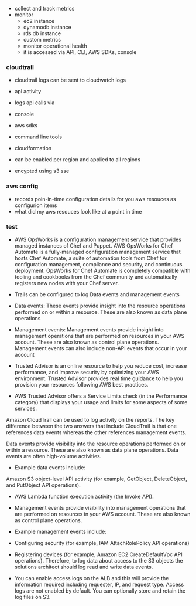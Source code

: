 - collect and track metrics
- monitor 
  - ec2 instance
  - dynamodb instance
  - rds db instance
  - custom metrics
  - monitor operational health
  - it is accessed via API, CLI, AWS SDKs, console
  
 ### cloudtrail 
 - cloudtrail logs can be sent to cloudwatch logs 
 - api activity
 - logs api calls via
  - console
  - aws sdks
  - command line tools
  - cloudformation
  
- can be enabled per region and applied to all regions
- encypted using s3 sse

### aws config
- records poin-in-time configuration details for you aws resouces as configurion items
- what did my aws resouces look like at a point in time


### test 
- AWS OpsWorks is a configuration management service that provides managed instances of Chef and Puppet. AWS OpsWorks for Chef Automate is a fully-managed configuration management service that hosts Chef Automate, a suite of automation tools from Chef for configuration management, compliance and security, and continuous deployment. OpsWorks for Chef Automate is completely compatible with tooling and cookbooks from the Chef community and automatically registers new nodes with your Chef server.

- Trails can be configured to log Data events and management events

- Data events: These events provide insight into the resource operations performed on or within a resource. These are also known as data plane operations

- Management events: Management events provide insight into management operations that are performed on resources in your AWS account. These are also known as control plane operations. Management events can also include non-API events that occur in your account

- Trusted Advisor is an online resource to help you reduce cost, increase performance, and improve security by optimizing your AWS environment. Trusted Advisor provides real time guidance to help you provision your resources following AWS best practices.

- AWS Trusted Advisor offers a Service Limits check (in the Performance category) that displays your usage and limits for some aspects of some services.


Amazon CloudTrail can be used to log activity on the reports. The key difference between the two answers that include CloudTrail is that one references data events whereas the other references management events.

Data events provide visibility into the resource operations performed on or within a resource. These are also known as data plane operations. Data events are often high-volume activities.

- Example data events include:

Amazon S3 object-level API activity (for example, GetObject, DeleteObject, and PutObject API operations).
 - AWS Lambda function execution activity (the Invoke API).
 - Management events provide visibility into management operations that are performed on resources in your AWS account. These are also known as control plane operations. 

- Example management events include:

 - Configuring security (for example, IAM AttachRolePolicy API operations)
 - Registering devices (for example, Amazon EC2 CreateDefaultVpc API operations).
Therefore, to log data about access to the S3 objects the solutions architect should log read and write data events.

- You can enable access logs on the ALB and this will provide the information required including requester, IP, and request type. Access logs are not enabled by default. You can optionally store and retain the log files on S3.
